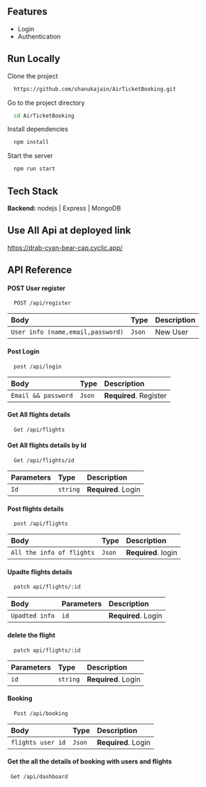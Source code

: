 
## Features

- Login
- Authentication


## Run Locally

Clone the project

```bash
  https://github.com/shanukajain/AirTicketBooking.git
```

Go to the project directory

```bash
  cd AirTicketBooking
```

Install dependencies

```bash
  npm install
```

Start the server

```bash
  npm run start
```


## Tech Stack

**Backend:**  nodejs | Express | MongoDB 
## Use All Api at deployed link

https://drab-cyan-bear-cap.cyclic.app/

## API Reference

#### POST User register

```http
  POST /api/register
```

| Body | Type     | Description                |
| :-------- | :------- | :------------------------- |
| `User info (name,email,password)` | `Json` | New User |

#### Post Login

```http
  post /api/login
```

| Body | Type     | Description                       |
| :-------- | :------- | :-------------------------------- |
| `Email && password`      | `Json` | **Required**.  Register  |

#### Get All flights details

```http
  Get /api/flights
```
#### Get All flights details by Id

```http
  Get /api/flights/id
```

| Parameters | Type     | Description                       |
| :-------- | :------- | :-------------------------------- |
| `Id`      | `string` | **Required**.  Login  |

#### Post flights details

```http
  post /api/flights
```

| Body | Type     | Description                       |
| :-------- | :------- | :-------------------------------- |
| `All the info of flights`      | `Json` | **Required**.  login  |

#### Upadte flights details

```http
  patch api/flights/:id
```

| Body | Parameters     | Description                       |
| :-------- | :------- | :-------------------------------- |
| `Upadted info`      | `id` | **Required**.  Login  |

#### delete the flight

```http
  patch api/flights/:id
```

| Parameters | Type     | Description                       |
| :-------- | :------- | :-------------------------------- |
| `id`      | `string` | **Required**.  Login  |


#### Booking

```http
  Post /api/booking
```

| Body | Type     | Description                       |
| :-------- | :------- | :-------------------------------- |
| `flights user id`      | `Json` | **Required**.  Login  |


#### Get the all the details of booking with users and flights
```http
 Get /api/dashboard

